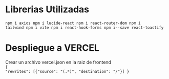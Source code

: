 # Librerias Utilizadas
<code>npm i axios
npm i lucide-react
npm i react-router-dom
npm i tailwind
npm i vite
npm i react-hook-forms
npm i--save react-toastify
</code>

# Despliegue a VERCEL
Crear un archivo vercel.json en la raiz de frontend <br>
<code>{
    "rewrites": [{"source": "(.*)", "destination": "/"}]
}
</code>
<br>
